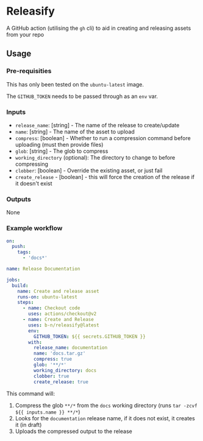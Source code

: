 # Releasify

A GitHub action (utilising the `gh` cli) to aid in creating and releasing assets from your repo

## Usage

### Pre-requisities

This has only been tested on the `ubuntu-latest` image.

The `GITHUB_TOKEN` needs to be passed through as an `env` var.

### Inputs

- `release_name`: [string] - The name of the release to create/update
- `name`: [string] - The name of the asset to upload
- `compress`: [boolean] - Whether to run a compression command before uploading (must then provide files)
- `glob`: [string] - The glob to compress
- `working_directory` (optional): The directory to change to before compressing
- `clobber`: [boolean] - Override the existing asset, or just fail
- `create_release` - [boolean] - this will force the creation of the release if it doesn't exist

### Outputs

None

### Example workflow

```yml
on:
  push:
    tags:
      - 'docs*'

name: Release Documentation

jobs:
  build:
    name: Create and release asset
    runs-on: ubuntu-latest
    steps:
      - name: Checkout code
        uses: actions/checkout@v2
      - name: Create and Release
        uses: b-n/releasify@latest
        env:
          GITHUB_TOKEN: ${{ secrets.GITHUB_TOKEN }}
        with:
          release_name: documentation
          name: 'docs.tar.gz'
          compress: true
          glob: '**/*'
          working_directory: docs
          clobber: true
          create_release: true
```

This command will:

1. Compress the glob `**/*` from the `docs` working directory (runs `tar -zcvf ${{ inputs.name }} **/*`)
2. Looks for the `documentation` release name, if it does not exist, it creates it (in draft)
3. Uploads the compressed output to the release
